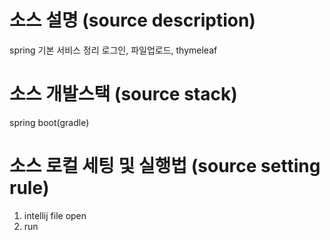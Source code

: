 # 소스 설명 (source description)
spring 기본 서비스 정리
로그인, 파일업로드, thymeleaf

# 소스 개발스택 (source stack)
spring boot(gradle)

# 소스 로컬 세팅 및 실행법 (source setting rule)

1. intellij file open 
2. run
